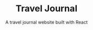 ---
title: Travel Journal
subtitle: A travel journal website built with React
slug: travel-journal
index: 6
main-image: /images/portfolio/travel-journal/1.png
source: https://github.com/ChromeUniverse/travel-journal/tree/main
demo: https://travel-journal-delta.vercel.app/
tech: [react, js, css]
images: [
  /images/portfolio/travel-journal/1.png, 
  /images/portfolio/travel-journal/2.png,
  /images/portfolio/travel-journal/3.png,
  /images/portfolio/travel-journal/4.png,
]
---